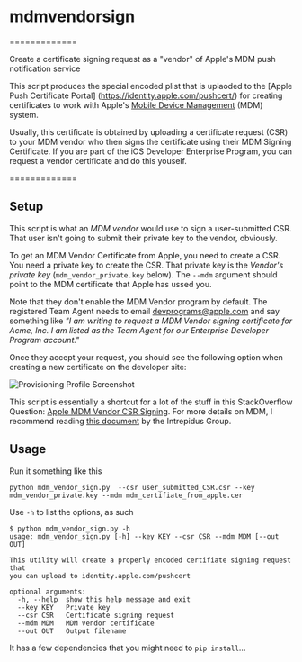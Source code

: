 # mdmvendorsign
=============

Create a certificate signing request as a "vendor" of Apple's MDM push notification service

This script produces the special encoded plist that is uplaoded to the [Apple Push Certificate Portal] (https://identity.apple.com/pushcert/) for creating certificates to work with Apple's [Mobile Device Management](http://www.apple.com/iphone/business/it-center/deployment-mdm.html) (MDM) system.

Usually, this certificate is obtained by uploading a certificate request (CSR) to your MDM vendor who then signs the certificate using their MDM Signing Certificate. If you are part of the iOS Developer Enterprise Program, you can request a vendor certificate and do this youself.

=============

## Setup

This script is what an _MDM vendor_ would use to sign a user-submitted CSR. That user isn't going to submit their private key to the vendor, obviously.

To get an MDM Vendor Certificate from Apple, you need to create a CSR. You need a private key to create the CSR. That private key is the _Vendor's private key_ (`mdm_vendor_private.key` below). The `--mdm` argument should point to the MDM certificate that Apple has ussed you.

Note that they don't enable the MDM Vendor program by default. The registered Team Agent needs to email devprograms@apple.com and say something like _"I am writing to request a MDM Vendor signing certificate for Acme, Inc. I am listed as the Team Agent for our Enterprise Developer Program account."_

Once they accept your request, you should see the following option when creating a new certificate on the developer site:

![Provisioning Profile Screenshot](https://f.cloud.github.com/assets/92417/960108/51d1bc22-04ab-11e3-840e-d3f12fc62765.png)


This script is essentially a shortcut for a lot of the stuff in this StackOverflow Question: [Apple MDM Vendor CSR Signing](http://stackoverflow.com/questions/8501039/apple-mdm-vendor-csr-signing). For more details on MDM, I recommend reading [this document](http://media.blackhat.com/bh-us-11/Schuetz/BH_US_11_Schuetz_InsideAppleMDM_WP.pdf) by the Intrepidus Group.


## Usage

Run it something like this 
```
python mdm_vendor_sign.py  --csr user_submitted_CSR.csr --key mdm_vendor_private.key --mdm mdm_certifiate_from_apple.cer
```

Use `-h` to list the options, as such


```
$ python mdm_vendor_sign.py -h
usage: mdm_vendor_sign.py [-h] --key KEY --csr CSR --mdm MDM [--out OUT]

This utility will create a properly encoded certifiate signing request that
you can upload to identity.apple.com/pushcert

optional arguments:
  -h, --help  show this help message and exit
  --key KEY   Private key
  --csr CSR   Certificate signing request
  --mdm MDM   MDM vendor certificate
  --out OUT   Output filename
```

It has a few dependencies that you might need to `pip install`...
